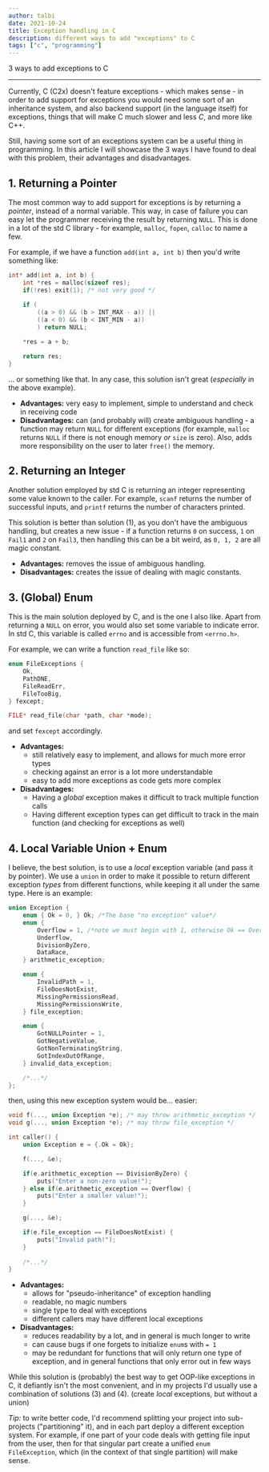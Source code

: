 ```yaml
---
author: talbi
date: 2021-10-24
title: Exception handling in C
description: different ways to add "exceptions" to C
tags: ["c", "programming"]
---
```


3 ways to add exceptions to C

<!--more-->

---

Currently, C (C2x) doesn't feature exceptions - which makes sense - in order to add support for exceptions you would need some sort of an inheritance system, and also backend support (in the language itself) for exceptions, things that will make C much slower and less *C*, and more like C++.

Still, having some sort of an exceptions system can be a useful thing in programming. In this article I will showcase the 3 ways I have found to deal with this problem, their advantages and disadvantages.

## 1. Returning a Pointer

The most common way to add support for exceptions is by returning a *pointer*, instead of a normal variable. This way, in case of failure you can easy let the programmer receiving the result by returning `NULL`. This is done in a lot of the std C library - for example, `malloc`, `fopen`, `calloc` to name a few.

For example, if we have a function `add(int a, int b)` then you'd write something like:

```c
int* add(int a, int b) {
    int *res = malloc(sizeof res);
    if(!res) exit(1); /* not very good */
    
    if (
        ((a > 0) && (b > INT_MAX - a)) || 
        ((a < 0) && (b < INT_MIN - a)) 
        ) return NULL; 

    *res = a + b;

    return res;
}
```

... or something like that. In any case, this solution isn't great (*especially* in the above example).

- **Advantages:** very easy to implement, simple to understand and check in receiving code
- **Disadvantages:** can (and probably will) create ambiguous handling - a function may return `NULL` for different exceptions (for example, `malloc` returns `NULL` if there is not enough memory *or* `size` is zero). Also, adds more responsibility on the user to later `free()` the memory.

## 2. Returning an Integer

Another solution employed by std C is returning an integer representing some value known to the caller. For example, `scanf` returns the number of successful inputs, and `printf` returns the number of characters printed.

This solution is better than solution (1), as you don't have the ambiguous handling, but creates a new issue - if a function returns `0` on success, `1` on `Fail1` and `2` on `Fail3`, then handling this can be a bit weird, as `0, 1, 2` are all magic constant.

- **Advantages:** removes the issue of ambiguous handling.
- **Disadvantages:** creates the issue of dealing with magic constants.

## 3. (Global) Enum

This is the main solution deployed by C, and is the one I also like. Apart from returning a `NULL` on error, you would also set some variable to indicate error. In std C, this variable is called `errno` and is accessible from `<errno.h>`.

For example, we can write a function `read_file` like so:

```c
enum FileExceptions {
    Ok,
    PathDNE,
    FileReadErr,
    FileTooBig,
} fexcept;

FILE* read_file(char *path, char *mode);
```

and set `fexcept` accordingly.

- **Advantages:**
  - still relatively easy to implement, and allows for much more error types
  - checking against an error is a lot more understandable
  - easy to add more exceptions as code gets more complex
- **Disadvantages:**
  - Having a *global* exception makes it difficult to track multiple function calls
  - Having different exception types can get difficult to track in the main function (and checking for exceptions as well)

## 4. Local Variable Union + Enum

I believe, the best solution, is to use a *local* exception variable (and pass it by pointer). We use a `union` in order to make it possible to return different exception *types* from different functions, while keeping it all under the same type. Here is an example:

```c
union Exception {
    enum { Ok = 0, } Ok; /*The base "no exception" value*/
    enum {
        Overflow = 1, /*note we must begin with 1, otherwise Ok == Overflow. */
        Underflow,
        DivisionByZero,
        DataRace,
    } arithmetic_exception;

    enum {
        InvalidPath = 1,
        FileDoesNotExist,
        MissingPermissionsRead,
        MissingPermissionsWrite,
    } file_exception;

    enum {
        GotNULLPointer = 1,
        GotNegativeValue,
        GotNonTerminatingString,
        GotIndexOutOfRange,
    } invalid_data_exception;

    /*...*/
};
```

then, using this new exception system would be... easier:

```c
void f(..., union Exception *e); /* may throw arithmetic_exception */
void g(..., union Exception *e); /* may throw file_exception */

int caller() {
    union Exception e = {.Ok = Ok};

    f(..., &e);

    if(e.arithmetic_exception == DivisionByZero) {
        puts("Enter a non-zero value!");
    } else if(e.arithmetic_exception == Overflow) {
        puts("Enter a smaller value!");
    }

    g(..., &e);

    if(e.file_exception == FileDoesNotExist) {
        puts("Invalid path!");
    }
    
    /*...*/
}
```

- **Advantages:**
  - allows for "pseudo-inheritance" of exception handling
  - readable, no magic numbers
  - single type to deal with exceptions
  - different callers may have different local exceptions
- **Disadvantages:**
  - reduces readability by a lot, and in general is much longer to write
  - can cause bugs if one forgets to initialize `enum`s with `= 1`
  - may be redundant for functions that will only return one type of exception, and in general functions that only error out in few ways

While this solution is (probably) the best way to get OOP-like exceptions in C, it defiantly isn't the most convenient, and in my projects I'd usually use a combination of solutions (3) and (4). (create *local* exceptions, but without a union)

*Tip:* to write better code, I'd recommend splitting your project into sub-projects ("partitioning" it), and in each part deploy a different exception system. For example, if one part of your code deals with getting file input from the user, then for that singular part create a unified `enum FileException`, which (in the context of that single partition) will make sense.

